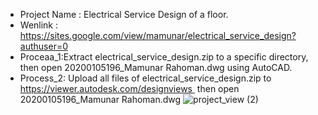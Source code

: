 - Project Name  : Electrical Service Design of a floor.
- Wenlink       : https://sites.google.com/view/mamunar/electrical_service_design?authuser=0
- Proceaa_1:Extract electrical_service_design.zip to a specific directory, then open 20200105196_Mamunar Rahoman.dwg using AutoCAD.
- Process_2: Upload all files of electrical_service_design.zip to https://viewer.autodesk.com/designviews  then open 20200105196_Mamunar Rahoman.dwg
![project_view (2)](https://github.com/user-attachments/assets/60f288e9-c8b2-447e-a1ba-c28f6aa6285b)
